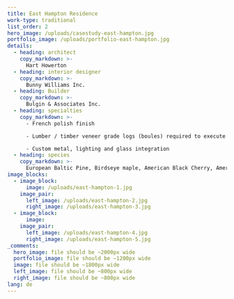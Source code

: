 ```yaml
---
title: East Hampton Residence
work-type: traditional
list_order: 2
hero_image: /uploads/casestudy-east-hampton.jpg
portfolio_image: /uploads/portfolio-east-hampton.jpg
details:
  - heading: architect
    copy_markdown: >-
      Hart Howerton
  - heading: interior designer
    copy_markdown: >-
      Bunny Williams Inc.
  - heading: Builder
    copy_markdown: >-
      Bulgin & Associates Inc.
  - heading: specialties
    copy_markdown: >-
      - French polish finish

      - Lumber / timber veneer grade logs (boules) required to execute design aesthetic

      - Custom metal, lighting and glass integration
  - heading: species
    copy_markdown: >-
      European Baltic Pine, Birdseye maple, American Black Cherry, American White Oak
image_blocks:
  - image_block:
      image: /uploads/east-hampton-1.jpg
    image_pair:
      left_image: /uploads/east-hampton-2.jpg
      right_image: /uploads/east-hampton-3.jpg
  - image_block:
      image:
    image_pair:
      left_image: /uploads/east-hampton-4.jpg
      right_image: /uploads/east-hampton-5.jpg
_comments:
  hero_image: file should be ~2000px wide
  portfolio_image: file should be ~1200px wide
  image: file should be ~1800px wide
  left_image: file should be ~800px wide
  right_image: file should be ~800px wide
lang: de
---
```


